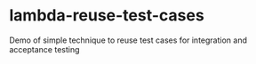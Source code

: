# lambda-reuse-test-cases
Demo of simple technique to reuse test cases for integration and acceptance testing
